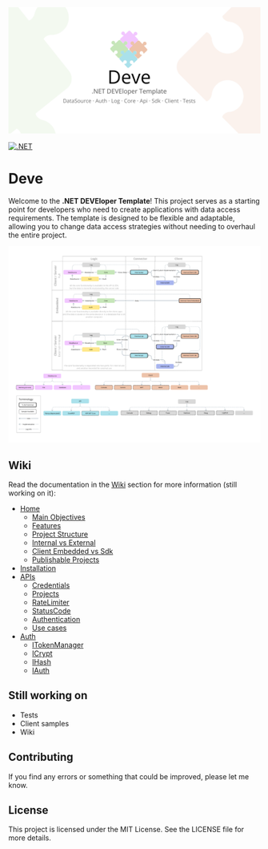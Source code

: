 ![Header](header.png)

[![.NET](https://github.com/teracat/Deve/actions/workflows/main-test-all.yml/badge.svg?branch=main)](https://github.com/teracat/Deve/actions/workflows/main-test-all.yml)

# Deve
Welcome to the **.NET DEVEloper Template**! This project serves as a starting point for developers who need to create applications with data access requirements. The template is designed to be flexible and adaptable, allowing you to change data access strategies without needing to overhaul the entire project.

![Diagram](diagram.png)

## Wiki

Read the documentation in the [Wiki](https://github.com/teracat/Deve/wiki) section for more information (still working on it):

- [Home](https://github.com/teracat/Deve/wiki)
  - [Main Objectives](https://github.com/teracat/Deve/wiki#main-objectives)
  - [Features](https://github.com/teracat/Deve/wiki#features)
  - [Project Structure](https://github.com/teracat/Deve/wiki#project-structure)
  - [Internal vs External](https://github.com/teracat/Deve/wiki#internal-vs-external)
  - [Client Embedded vs Sdk](https://github.com/teracat/Deve/wiki#client-embedded-vs-sdk)
  - [Publishable Projects](https://github.com/teracat/Deve/wiki#publishable-projects)
- [Installation](https://github.com/teracat/Deve/wiki/Installation)
- [APIs](https://github.com/teracat/Deve/wiki/APIs)
  - [Credentials](https://github.com/teracat/Deve/wiki/APIs#credentials)
  - [Projects](https://github.com/teracat/Deve/wiki/APIs#projects)
  - [RateLimiter](https://github.com/teracat/Deve/wiki/APIs#ratelimiter)
  - [StatusCode](https://github.com/teracat/Deve/wiki/APIs#statuscode)
  - [Authentication](https://github.com/teracat/Deve/wiki/APIs#authentication)
  - [Use cases](https://github.com/teracat/Deve/wiki/APIs#use-cases)
- [Auth](https://github.com/teracat/Deve/wiki/Auth)
  - [ITokenManager](https://github.com/teracat/Deve/wiki/Auth#itokenmanager)
  - [ICrypt](https://github.com/teracat/Deve/wiki/Auth#icrypt)
  - [IHash](https://github.com/teracat/Deve/wiki/Auth#ihash)
  - [IAuth](https://github.com/teracat/Deve/wiki/Auth#iauth)

## Still working on

- Tests
- Client samples
- Wiki

## Contributing

If you find any errors or something that could be improved, please let me know.

## License

This project is licensed under the MIT License. See the LICENSE file for more details.
